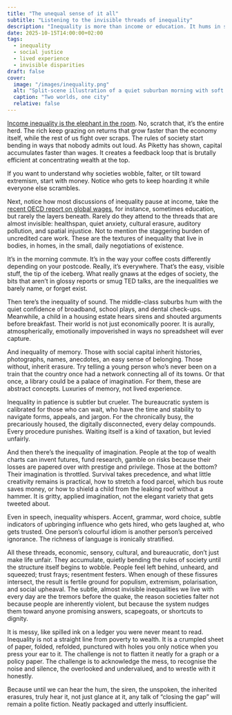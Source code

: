 ```yaml
---
title: "The unequal sense of it all"
subtitle: "Listening to the invisible threads of inequality"
description: "Inequality is more than income or education. It hums in soundscapes, memory, patience, imagination, and language."
date: 2025-10-15T14:00:00+02:00
tags:
  - inequality
  - social justice
  - lived experience
  - invisible disparities
draft: false
cover:
  image: "/images/inequality.png"
  alt: "Split-scene illustration of a quiet suburban morning with soft ambient sounds, children playing, versus a chaotic inner-city street of a poor city, filled with sirens, shouting, and traffic" 
  caption: "Two worlds, one city"
  relative: false 
---
```


[Income inequality is the elephant in the room](https://news.harvard.edu/gazette/story/2020/03/pikettys-new-book-explores-how-economic-inequality-is-perpetuated/). No, scratch that, it’s the entire herd. The rich keep grazing on returns that grow faster than the economy itself, while the rest of us fight over scraps. The rules of society start bending in ways that nobody admits out loud. As Piketty has shown, capital accumulates faster than wages. It creates a feedback loop that is brutally efficient at concentrating wealth at the top.

If you want to understand why societies wobble, falter, or tilt toward extremism, start with money. Notice who gets to keep hoarding it while everyone else scrambles.  

Next, notice how most discussions of inequality pause at income, take the [recent OECD report on global wages](https://www.oecd.org/en/publications/oecd-employment-outlook-2024_ac8b3538-en.html), for instance, sometimes education, but rarely the layers beneath. Rarely do they attend to the threads that are almost invisible: healthspan, quiet anxiety, cultural erasure, auditory pollution, and spatial injustice. Not to mention the staggering burden of uncredited care work. These are the textures of inequality that live in bodies, in homes, in the small, daily negotiations of existence.

It’s in the morning commute. It’s in the way your coffee costs differently depending on your postcode. Really, it’s everywhere. That’s the easy, visible stuff, the tip of the iceberg. What really gnaws at the edges of society, the bits that aren’t in glossy reports or smug TED talks, are the inequalities we barely name, or forget exist.

Then tere’s the inequality of sound. The middle-class suburbs hum with the quiet confidence of broadband, school plays, and dental check-ups. Meanwhile, a child in a housing estate hears sirens and shouted arguments before breakfast. Their world is not just economically poorer. It is aurally, atmospherically, emotionally impoverished in ways no spreadsheet will ever capture.

And inequality of memory. Those with social capital inherit histories, photographs, names, anecdotes, an easy sense of belonging. Those without, inherit erasure. Try telling a young person who’s never been on a train that the country once had a network connecting all of its towns. Or that once, a library could be a palace of imagination. For them, these are abstract concepts. Luxuries of memory, not lived experience.

Inequality in patience is subtler but crueler. The bureaucratic system is calibrated for those who can wait, who have the time and stability to navigate forms, appeals, and jargon. For the chronically busy, the precariously housed, the digitally disconnected, every delay compounds. Every procedure punishes. Waiting itself is a kind of taxation, but levied unfairly.

And then there’s the inequality of imagination. People at the top of wealth charts can invent futures, fund research, gamble on risks because their losses are papered over with prestige and privilege. Those at the bottom? Their imagination is throttled. Survival takes precedence, and what little creativity remains is practical, how to stretch a food parcel, which bus route saves money, or how to shield a child from the leaking roof without a hammer. It is gritty, applied imagination, not the elegant variety that gets tweeted about.

Even in speech, inequality whispers. Accent, grammar, word choice, subtle indicators of upbringing influence who gets hired, who gets laughed at, who gets trusted. One person’s colourful idiom is another person’s perceived ignorance. The richness of language is ironically stratified.

All these threads, economic, sensory, cultural, and bureaucratic, don’t just make life unfair. They accumulate, 
quietly bending the rules of society until the structure itself begins to wobble. People feel left behind, unheard, 
and squeezed; trust frays; resentment festers. When enough of these fissures intersect, the result is fertile ground 
for populism, extremism, polarisation, and social upheaval. The subtle, almost invisible inequalities we live with every day 
are the tremors before the quake, the reason societies falter not because people are inherently violent, but because 
the system nudges them toward anyone promising answers, scapegoats, or shortcuts to dignity.

It is messy, like spilled ink on a ledger you were never meant to read. Inequality is not a straight line from poverty to wealth. It is a crumpled sheet of paper, folded, refolded, punctured with holes you only notice when you press your ear to it. The challenge is not to flatten it neatly for a graph or a policy paper. The challenge is to acknowledge the mess, to recognise the noise and silence, the overlooked and undervalued, and to wrestle with it honestly.

Because until we can hear the hum, the siren, the unspoken, the inherited erasures, truly hear it, not just glance at it, any talk of “closing the gap” will remain a polite fiction. Neatly packaged and utterly insufficient.

